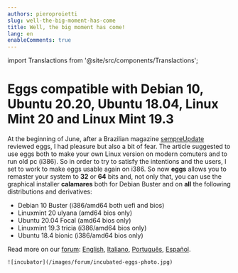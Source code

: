 ```yaml
---
authors: pieroproietti
slug: well-the-big-moment-has-come
title: Well, the big moment has come!
lang: en
enableComments: true
---
```

import Translactions from '@site/src/components/Translactions';

<Translactions />

# Eggs compatible with Debian 10, Ubuntu 20.20, Ubuntu 18.04, Linux Mint 20 and Linux Mint 19.3

At the beginning of June, after a Brazilian magazine [sempreUpdate](https://sempreupdate.com.br/penguins-eggs-utilitario-para-criar-sua-propria-distribuicao-linux/) reviewed eggs, I had pleasure but also a bit of fear. The article suggested to use eggs both to make your own Linux version on modern comuters and to run old pc (i386). So in order to try to satisfy the intentions and the users, I set to work to make eggs usable again on i386. So now **eggs** allows you to remaster your system to **32** or **64** bits and, not only that, you can use the graphical installer **calamares** both for Debian Buster and on **all** the following distributions and derivatives:

* Debian 10 Buster (i386/amd64 both uefi and bios)
* Linuxmint 20 ulyana (amd64 bios only)
* Ubuntu 20.04 Focal (amd64 bios only)
* Linuxmint 19.3 tricia (i386/amd64 bios only)
* Ubuntu 18.4 bionic (i386/amd64 bios only)

Read more on our [forum](https://penguins-eggs.net/forum/): [English](https://penguins-eggs.net/forum/topic/13/eggs-compatibles-con-debian-10-ubuntu-20-20-ubuntu-18-04-linux-mint-20-y-linux-mint-19-3), [Italiano](https://penguins-eggs.net/forum/topic/11/eggs-compatibile-con-debian-10-ubuntu-20-20-ubuntu-18-04-linux-mint-20-e-linux-mint-19-3), [Português](https://penguins-eggs.net/forum/topic/12/eggs-compat%C3%ADveis-com-a-debian-10-ubuntu-20-20-ubuntu-18-04-linux-mint-20-e-linux-mint-19-3), [Español](https://penguins-eggs.net/forum/topic/13/eggs-compatibles-con-debian-10-ubuntu-20-20-ubuntu-18-04-linux-mint-20-y-linux-mint-19-3).

```
![incubator](/images/forum/incubated-eggs-photo.jpg)
```
